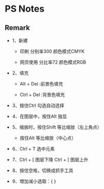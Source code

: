 # PS Notes

## Remark

- 1、新建

  - 印刷  分别率300  颜色模式CMYK

  - 网页使用  分比率72  颜色模式RGB

- 2、填充

  - Alt + Del :前景色填充

  - Ctrl + Del :背景色填充

- 3、按住Ctrl  勾选自动选择

- 4、在图层中，按住Alt  独显

- 5、缩放时，按住Shift 等比缩放（左上角点）
  - 按住Alt  等比缩放（中心点）

- 6、Ctrl + T 选中元素

- 7、Ctrl + [ 图层下降   Ctrl + ]   图层上升

- 8、按住空格，切换成抓手工具

- 9、增加减小选取：{ }















